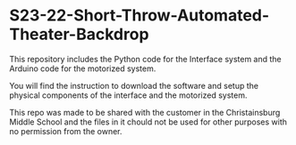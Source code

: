 # S23-22-Short-Throw-Automated-Theater-Backdrop
This repository includes the Python code for the Interface system and the Arduino code for the motorized system.

You will find the instruction to download the software and setup the physical components of the interface and the motorized system. 

This repo was made to be shared with the customer in the Christainsburg Middle School and the files in it chould not be used for other purposes with no 
permission from the owner. 
